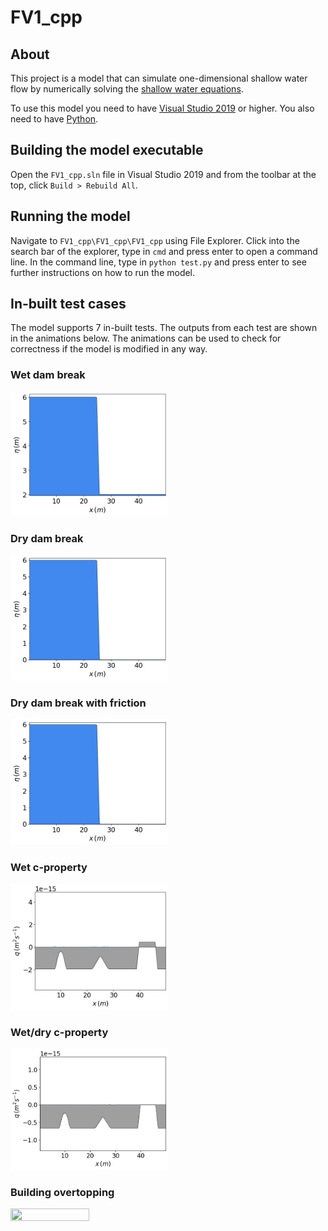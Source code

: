 # FV1_cpp

## About

This project is a model that can simulate one-dimensional shallow water flow by numerically solving the [shallow water equations](https://en.wikipedia.org/wiki/Shallow_water_equations).

To use this model you need to have [Visual Studio 2019](https://visualstudio.microsoft.com/downloads/) or higher. You also need to have [Python](https://www.python.org/downloads/).

## Building the model executable

Open the `FV1_cpp.sln` file in Visual Studio 2019 and from the toolbar at the top, click `Build > Rebuild All`.

## Running the model

Navigate to `FV1_cpp\FV1_cpp\FV1_cpp` using File Explorer. Click into the search bar of the explorer, type in `cmd` and press enter to open a command line. In the command line, type in `python test.py` and press enter to see further instructions on how to run the model.

## In-built test cases

The model supports 7 in-built tests. The outputs from each test are shown in the animations below. The animations can be used to check for correctness if the model is modified in any way. 

### Wet dam break

<img src="./wet-dam-break-eta.gif" width="50%" height="50%">

### Dry dam break

<img src="./dry-dam-break-eta.gif" width="50%" height="50%">

### Dry dam break with friction

<img src="./dry-dam-break-fric-eta.gif" width="50%" height="50%">

### Wet c-property

<img src="./wet-c-prop-q.gif" width="50%" height="50%">

### Wet/dry c-property

<img src="./wet-dry-c-prop-q.gif" width="50%" height="50%">

### Building overtopping

<img src="./building-overtopping-eta.gif" width="50%" height="50%">